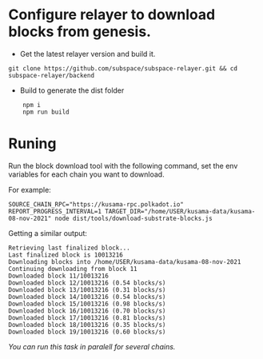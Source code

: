 # Configure relayer to download blocks from genesis.

- Get the latest relayer version and build it.

```
git clone https://github.com/subspace/subspace-relayer.git && cd subspace-relayer/backend
```

- Build to generate the dist folder

```
    npm i
    npm run build
```

# Runing

Run the block download tool with the following command, set the env variables for each chain you want to download.

For example:

```
SOURCE_CHAIN_RPC="https://kusama-rpc.polkadot.io" REPORT_PROGRESS_INTERVAL=1 TARGET_DIR="/home/USER/kusama-data/kusama-08-nov-2021" node dist/tools/download-substrate-blocks.js
```

Getting a similar output:

```
Retrieving last finalized block...
Last finalized block is 10013216
Downloading blocks into /home/USER/kusama-data/kusama-08-nov-2021
Continuing downloading from block 11
Downloaded block 11/10013216
Downloaded block 12/10013216 (0.54 blocks/s)
Downloaded block 13/10013216 (0.31 blocks/s)
Downloaded block 14/10013216 (0.54 blocks/s)
Downloaded block 15/10013216 (0.98 blocks/s)
Downloaded block 16/10013216 (0.70 blocks/s)
Downloaded block 17/10013216 (0.81 blocks/s)
Downloaded block 18/10013216 (0.35 blocks/s)
Downloaded block 19/10013216 (0.60 blocks/s)
```

*You can run this task in paralell for several chains.*
